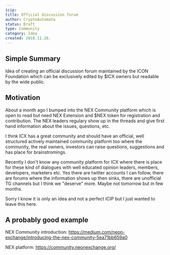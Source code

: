 ```yaml
---
icip: 
title: Official discussion forum
author: CryptoAutomata
status: Draft
type: Community
category: Idea
created: 2018.11.26.
---
```


## Simple Summary
Idea of creating an official discussion forum maintained by the ICON Foundation which can be exclusively edited by $ICX owners but readable by the wide public.

## Motivation
About a month ago I bumped into the NEX Community platform which is open to read but need NEX Extension and $NEX token for registration and contribution. The NEX leaders regulary show up in the threads and give first hand information about the issues, questions, etc.

I think ICX has a great community and should have an official, well structured actively maintained community platform too where the community, the real owners, investors can raise questions, suggestions and has place for brainstromings.

Recently I don't know any community platform for ICX where there is place for these kind of dialogues with well educated opinion leaders, members, developers, marketers etc. Yes there are twitter accounts I can follow, there are forums where the information shows up then sinks, there are unofficial TG channels but I think we "deserve" more. Maybe not tomorrow but in few months. 

Sorry I know it is only an idea and not a perfect ICIP but I just wanted to leave this here.

## A probably good example

NEX Community introduction:
https://medium.com/neon-exchange/introducing-the-nex-community-5ea71bb659a0 

NEX platform:
https://community.neonexchange.org/
